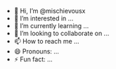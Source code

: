 - 👋 Hi, I’m @mischievousx
- 👀 I’m interested in ...
- 🌱 I’m currently learning ...
- 💞️ I’m looking to collaborate on ...
- 📫 How to reach me ...
- 😄 Pronouns: ...
- ⚡ Fun fact: ...

<!---
mischievousx/mischievousx is a ✨ special ✨ repository because its `README.md` (this file) appears on your GitHub profile.
You can click the Preview link to take a look at your changes.
--->
